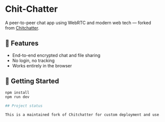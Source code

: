 # Chit-Chatter

A peer-to-peer chat app using WebRTC and modern web tech — forked from [Chitchatter](https://github.com/jeremyckahn/chitchatter).

## 🚀 Features

- End-to-end encrypted chat and file sharing
- No login, no tracking
- Works entirely in the browser

## 🧩 Getting Started

```bash
npm install
npm run dev

## Project status

This is a maintained fork of Chitchatter for custom deployment and use. The original project was developed by [@jeremyckahn](https://github.com/jeremyckahn), and this version may contain modified behavior, UI, or backend integrations.
